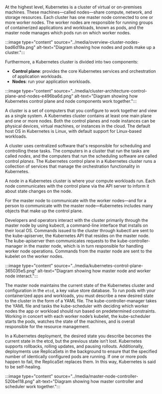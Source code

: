At the highest level, Kubernetes is a cluster of virtual or on-premises machines. These machines—called nodes—share compute, network, and storage resources. Each cluster has one master node connected to one or more worker nodes. The worker nodes are responsible for running groups of containerized applications and workloads, known as pods, and the master node manages which pods run on which worker nodes.

:::image type="content" source="../media/overview-cluster-nodes-bad6d19a.png" alt-text="Diagram showing how nodes and pods make up a cluster.":::


Furthermore, a Kubernetes cluster is divided into two components:<br>

 -  **Control plane**: provides the core Kubernetes services and orchestration of application workloads.
 -  **Nodes**: run your application workloads.

:::image type="content" source="../media/cluster-architecture-control-plane-and-nodes-e496ba6d.png" alt-text="Diagram showing how Kubernetes control plane and node components work together.":::


A cluster is a set of computers that you configure to work together and view as a single system. A Kubernetes cluster contains at least one main plane and one or more nodes. Both the control planes and node instances can be physical devices, virtual machines, or instances in the cloud. The default host OS in Kubernetes is Linux, with default support for Linux-based workloads.

A cluster uses centralized software that's responsible for scheduling and controlling these tasks. The computers in a cluster that run the tasks are called *nodes*, and the computers that run the scheduling software are called control *planes*. The Kubernetes control plane in a Kubernetes cluster runs a collection of services that manage the orchestration functionality in Kubernetes.

A node in a Kubernetes cluster is where your compute workloads run. Each node communicates with the control plane via the API server to inform it about state changes on the node.

For the master node to communicate with the worker nodes—and for a person to communicate with the master node—Kubernetes includes many objects that make up the control plane.

Developers and operators interact with the cluster primarily through the master node by using kubectl, a command-line interface that installs on their local OS. Commands issued to the cluster through kubectl are sent to the kube-apiserver, the Kubernetes API that resides on the master node. The kube-apiserver then communicates requests to the kube-controller-manager in the master node, which is in turn responsible for handling worker node operations. Commands from the master node are sent to the kubelet on the worker nodes.

:::image type="content" source="../media/kubernetes-control-plane-365035e5.png" alt-text="Diagram showing how master node and worker node interact.":::


The master node maintains the current state of the Kubernetes cluster and configuration in the `etcd`, a key value store database. To run pods with your containerized apps and workloads, you must describe a new desired state to the cluster in the form of a YAML file. The kube-controller-manager takes the YAML file and tasks the kube-scheduler with deciding which worker nodes the app or workload should run based on predetermined constraints. Working in concert with each worker node’s kubelet, the kube-scheduler starts the pods, watches the state of the machines, and is overall responsible for the resource management.

In a Kubernetes deployment, the desired state you describe becomes the current state in the etcd, but the previous state isn’t lost. Kubernetes supports rollbacks, rolling updates, and pausing rollouts. Additionally, deployments use ReplicaSets in the background to ensure that the specified number of identically configured pods are running. If one or more pods happen to fail, the ReplicaSet replaces them. In this way, Kubernetes is said to be self-healing.

:::image type="content" source="../media/master-node-controller-520be118.png" alt-text="Diagram showing how master controller and scheduler work together.":::
